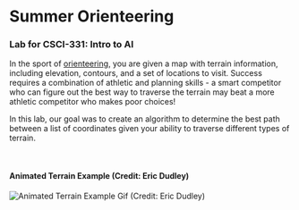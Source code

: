 <div class="two-column-container">
  <div class="text-column">
    <h1>Summer Orienteering</h1>
    <h3>Lab for CSCI-331: Intro to AI</h3>
    <p>In the sport of <a href="https://en.wikipedia.org/wiki/Orienteering" rel="noopener noreferrer" target="_blank">orienteering</a>, you are given a map with terrain information, including elevation, contours, and a set of locations to visit. Success requires a combination of athletic and planning skills - a smart competitor who can figure out the best way to traverse the terrain may beat a more athletic competitor who makes poor choices!</p>
    <p>In this lab, our goal was to create an algorithm to determine the best path between a list of coordinates given your ability to traverse different types of terrain.</p>  
  </div>
  <div class="image-column">
    <br>
    <h4>Animated Terrain Example (Credit: Eric Dudley)</h4>
    <img src="assets/projects/project1/animated_terrain-EricDudley.gif" alt="Animated Terrain Example Gif (Credit: Eric Dudley)">
  </div>
</div>


